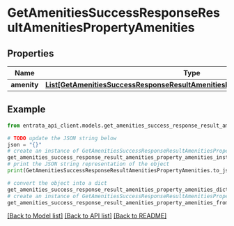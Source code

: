 # GetAmenitiesSuccessResponseResultAmenitiesPropertyAmenities


## Properties

Name | Type | Description | Notes
------------ | ------------- | ------------- | -------------
**amenity** | [**List[GetAmenitiesSuccessResponseResultAmenitiesPropertyAmenitiesAmenityInner]**](GetAmenitiesSuccessResponseResultAmenitiesPropertyAmenitiesAmenityInner.md) |  | 

## Example

```python
from entrata_api_client.models.get_amenities_success_response_result_amenities_property_amenities import GetAmenitiesSuccessResponseResultAmenitiesPropertyAmenities

# TODO update the JSON string below
json = "{}"
# create an instance of GetAmenitiesSuccessResponseResultAmenitiesPropertyAmenities from a JSON string
get_amenities_success_response_result_amenities_property_amenities_instance = GetAmenitiesSuccessResponseResultAmenitiesPropertyAmenities.from_json(json)
# print the JSON string representation of the object
print(GetAmenitiesSuccessResponseResultAmenitiesPropertyAmenities.to_json())

# convert the object into a dict
get_amenities_success_response_result_amenities_property_amenities_dict = get_amenities_success_response_result_amenities_property_amenities_instance.to_dict()
# create an instance of GetAmenitiesSuccessResponseResultAmenitiesPropertyAmenities from a dict
get_amenities_success_response_result_amenities_property_amenities_from_dict = GetAmenitiesSuccessResponseResultAmenitiesPropertyAmenities.from_dict(get_amenities_success_response_result_amenities_property_amenities_dict)
```
[[Back to Model list]](../README.md#documentation-for-models) [[Back to API list]](../README.md#documentation-for-api-endpoints) [[Back to README]](../README.md)


